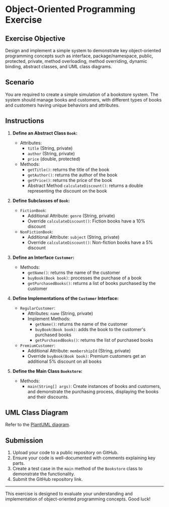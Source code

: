 # Object-Oriented Programming Exercise

## Exercise Objective
Design and implement a simple system to demonstrate key object-oriented programming concepts such as interface, package/namespace, public, protected, private, method overloading, method overriding, dynamic binding, abstract classes, and UML class diagrams.

## Scenario
You are required to create a simple simulation of a bookstore system. The system should manage books and customers, with different types of books and customers having unique behaviors and attributes.

## Instructions

1. **Define an Abstract Class `Book`:**
   - Attributes:
     - `title` (String, private)
     - `author` (String, private)
     - `price` (double, protected)
   - Methods:
     - `getTitle()`: returns the title of the book
     - `getAuthor()`: returns the author of the book
     - `getPrice()`: returns the price of the book
     - Abstract Method `calculateDiscount()`: returns a double representing the discount on the book

2. **Define Subclasses of `Book`:**
   - `FictionBook`:
     - Additional Attribute: `genre` (String, private)
     - Override `calculateDiscount()`: Fiction books have a 10% discount
   - `NonFictionBook`:
     - Additional Attribute: `subject` (String, private)
     - Override `calculateDiscount()`: Non-fiction books have a 5% discount

3. **Define an Interface `Customer`:**
   - Methods:
     - `getName()`: returns the name of the customer
     - `buyBook(Book book)`: processes the purchase of a book
     - `getPurchasedBooks()`: returns a list of books purchased by the customer

4. **Define Implementations of the `Customer` Interface:**
   - `RegularCustomer`:
     - Attributes: `name` (String, private)
     - Implement Methods:
       - `getName()`: returns the name of the customer
       - `buyBook(Book book)`: adds the book to the customer's purchased books
       - `getPurchasedBooks()`: returns the list of purchased books
   - `PremiumCustomer`:
     - Additional Attribute: `membershipId` (String, private)
     - Override `buyBook(Book book)`: Premium customers get an additional 5% discount on all books

5. **Define the Main Class `Bookstore`:**
   - Methods:
     - `main(String[] args)`: Create instances of books and customers, and demonstrate the purchasing process, displaying the books and their discounts.

## UML Class Diagram

Refer to the [PlantUML diagram](../images/oop-version3.png).

## Submission
1. Upload your code to a public repository on GitHub.
2. Ensure your code is well-documented with comments explaining key parts.
3. Create a test case in the `main` method of the `Bookstore` class to demonstrate the functionality.
4. Submit the GitHub repository link.

---

This exercise is designed to evaluate your understanding and implementation of object-oriented programming concepts. Good luck!

